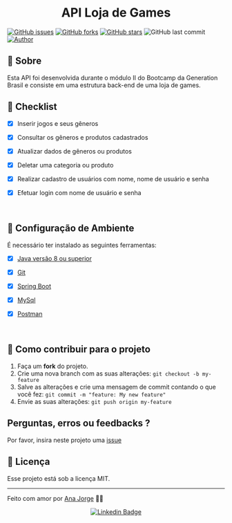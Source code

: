 
<h1 align= "center"> API Loja de Games </h1>

[![GitHub issues](https://img.shields.io/github/issues/anagjorge/blogPessoal_CRUD?color=blue&logo=GitHub)](https://github.com/anagjorge/blogPessoal/issues)
[![GitHub forks](https://img.shields.io/github/forks/anagjorge/blogPessoal?logo=GitHub)](https://github.com/anagjorge/blogPessoal/network)
[![GitHub stars](https://img.shields.io/github/stars/anagjorge/blogPessoal?logo=github)](https://github.com/anagjorge/blogPessoal/stargazers)
![GitHub last commit](https://img.shields.io/github/last-commit/anagjorge/blogPessoal?color=blue)
[![Author](https://img.shields.io/badge/autor-AnaJorge-D54F44?color=blue&)](https://github.com/anagjorge)


## 📄 Sobre
<p align ="center">
<p>Esta API foi desenvolvida durante o módulo II do Bootcamp da Generation Brasil e consiste em uma estrutura back-end de uma loja de games.

</p>


## :pushpin:  Checklist
- [x] Inserir jogos e seus gêneros

- [x] Consultar os gêneros e produtos cadastrados 

- [x] Atualizar dados de gêneros ou produtos

- [x] Deletar uma categoria ou produto 

- [x] Realizar cadastro de usuários com nome, nome de usuário e senha 

- [x] Efetuar login com nome de usuário e senha

</br>

## :construction_worker: Configuração de Ambiente
É necessário ter instalado as seguintes ferramentas:

- [x] [Java versão 8 ou superior](https://www.oracle.com/java/technologies/downloads/)

- [x] [Git](https://git-scm.com) 

- [x] [Spring Boot](https://start.spring.io/) 

- [x] [MySql](https://www.mysql.com/) 

- [x] [Postman](https://www.postman.com/) 
</br>

## 💪 Como contribuir para o projeto
1. Faça um **fork** do projeto.
2. Crie uma nova branch com as suas alterações: `git checkout -b my-feature`
3. Salve as alterações e crie uma mensagem de commit contando o que você fez: `git commit -m "feature: My new feature"`
4. Envie as suas alterações: `git push origin my-feature`

## Perguntas, erros ou feedbacks ?

Por favor, insira neste projeto uma [issue](https://github.com/anagjorge/LojaDeGames/issues)


<!-- LICENSE -->
## 📝 Licença

Esse projeto está sob a licença MIT. 

---




Feito com amor por [Ana Jorge](https://github.com/anagjorge) 💜🚀

<!-- CONTACT -->
<div align="center">
  
   [![Linkedin Badge](https://img.shields.io/badge/-Ana%20Jorge-292929?color=blue&style=flat-square&logo=Linkedin&logoColor=white&link=https://www.linkedin.com/in/ana-jessica-jorge/)](https://www.linkedin.com/in/ana-jessica-jorge/)

   </div>
